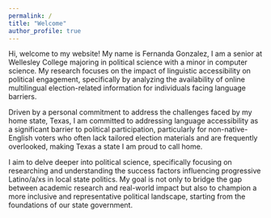 ```yaml
---
permalink: /
title: "Welcome"
author_profile: true
---
```


Hi, welcome to my website! My name is Fernanda Gonzalez, I am a senior at Wellesley College majoring in political science with a minor in computer science. My research focuses on the impact of linguistic accessibility on political engagement, specifically by analyzing the availability of online multilingual election-related information for individuals facing language barriers. 

Driven by a personal commitment to address the challenges faced by my home state, Texas, I am committed to addressing language accessibility as a significant barrier to political participation, particularly for non-native-English voters who often lack tailored election materials and are frequently overlooked, making Texas a state I am proud to call home.

I aim to delve deeper into political science, specifically focusing on researching and understanding the success factors influencing progressive Latino/a/xs in local state politics. My goal is not only to bridge the gap between academic research and real-world impact but also to champion a more inclusive and representative political landscape, starting from the foundations of our state government.
